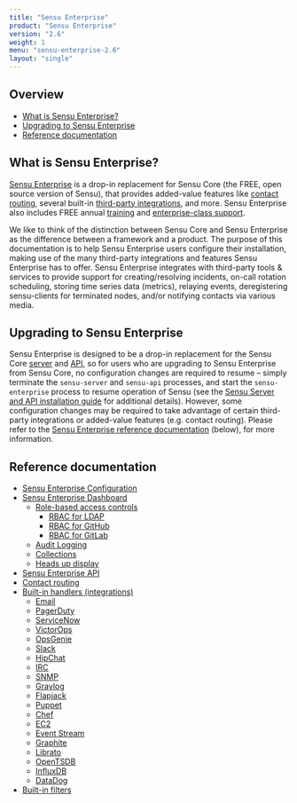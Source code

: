 ```yaml
---
title: "Sensu Enterprise"
product: "Sensu Enterprise"
version: "2.6"
weight: 1
menu: "sensu-enterprise-2.6"
layout: "single"
---
```


## Overview

- [What is Sensu Enterprise?](#what-is-sensu-enterprise)
- [Upgrading to Sensu Enterprise](#upgrading-to-sensu-enterprise)
- [Reference documentation](#reference-documentation)

## What is Sensu Enterprise?

[Sensu Enterprise][1] is a drop-in replacement for Sensu Core (the FREE, open
source version of Sensu), that provides added-value features like [contact
routing][2], several built-in [third-party integrations][3], and more. Sensu
Enterprise also includes FREE annual [training][4] and [enterprise-class
support][5].

We like to think of the distinction between Sensu Core and Sensu Enterprise as
the difference between a framework and a product. The purpose of this
documentation is to help Sensu Enterprise users configure their installation,
making use of the many third-party integrations and features Sensu Enterprise
has to offer. Sensu Enterprise integrates with third-party tools & services to
provide support for creating/resolving incidents, on-call rotation scheduling,
storing time series data (metrics), relaying events, deregistering sensu-clients
for terminated nodes, and/or notifying contacts via various media.

## Upgrading to Sensu Enterprise

Sensu Enterprise is designed to be a drop-in replacement for the Sensu Core
[server][6] and [API][7], so for users who are upgrading to Sensu Enterprise
from Sensu Core, no configuration changes are required to resume – simply
terminate the `sensu-server` and `sensu-api` processes, and start the
`sensu-enterprise` process to resume  operation of Sensu (see the [Sensu Server
and API installation guide][8] for  additional details). However, some
configuration changes may be required to take  advantage of certain third-party
integrations or added-value features (e.g. contact routing). Please refer to the
[Sensu Enterprise reference documentation][9] (below), for more
information.

## Reference documentation

- [Sensu Enterprise Configuration](configuration)
- [Sensu Enterprise Dashboard](dashboard)
  - [Role-based access controls](rbac/overview)
    - [RBAC for LDAP](rbac/rbac-for-ldap)
    - [RBAC for GitHub](rbac/rbac-for-github)
    - [RBAC for GitLab](rbac/rbac-for-gitlab)
  - [Audit Logging](rbac/audit-logging)
  - [Collections](collections)
  - [Heads up display](hud)
- [Sensu Enterprise API](api)
- [Contact routing](contact-routing)
- [Built-in handlers (integrations)](built-in-handlers)
  - [Email](integrations/email)
  - [PagerDuty](integrations/pagerduty)
  - [ServiceNow](integrations/servicenow)
  - [VictorOps](integrations/victorops)
  - [OpsGenie](integrations/opsgenie)
  - [Slack](integrations/slack)
  - [HipChat](integrations/hipchat)
  - [IRC](integrations/irc)
  - [SNMP](integrations/snmp)
  - [Graylog](integrations/graylog)
  - [Flapjack](integrations/flapjack)
  - [Puppet](integrations/puppet)
  - [Chef](integrations/chef)
  - [EC2](integrations/ec2)
  - [Event Stream](integrations/event_stream)
  - [Graphite](integrations/graphite)
  - [Librato](integrations/librato)
  - [OpenTSDB](integrations/opentsdb)
  - [InfluxDB](integrations/influxdb)
  - [DataDog](integrations/datadog)
- [Built-in filters](built-in-filters)


[1]:  /sensu-enterprise
[2]:  contact-routing
[3]:  built-in-handlers
[4]:  /training
[5]:  https://sensuapp.org/support
[6]:  /sensu-core/1.0/reference/server
[7]:  /sensu-core/1.0/api/overview
[8]:  installation/install-sensu-server-api#sensu-enterprise
[9]:  #reference-documentation
